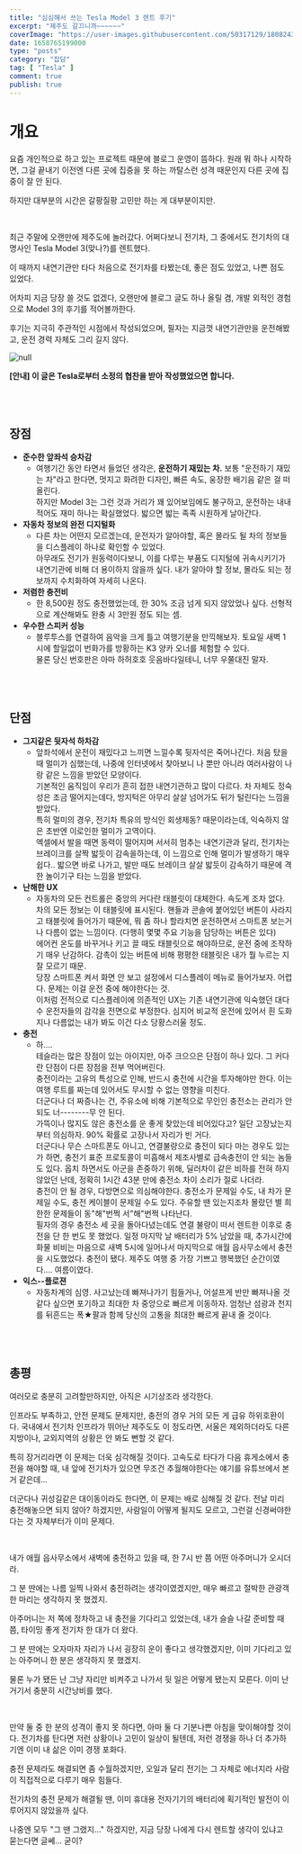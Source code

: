 ```yaml
---
title: "심심해서 쓰는 Tesla Model 3 렌트 후기"
excerpt: "제주도 갈끄니까~~~~~~"
coverImage: "https://user-images.githubusercontent.com/50317129/180824351-714b4d97-f27e-482f-b1c6-2e45f67ab816.png"
date: 1658765199000
type: "posts"
category: "잡담"
tag: [ "Tesla" ]
comment: true
publish: true
---
```


# 개요

요즘 개인적으로 하고 있는 프로젝트 때문에 블로그 운영이 뜸하다. 원래 뭐 하나 시작하면, 그걸 끝내기 이전엔 다른 곳에 집중을 못 하는 까탈스런 성격 때문인지 다른 곳에 집중이 잘 안 된다.

하지만 대부분의 시간은 갈팡질팡 고민만 하는 게 대부분이지만.

<br />

최근 주말에 오랜만에 제주도에 놀러갔다. 어쩌다보니 전기차, 그 중에서도 전기차의 대명사인 Tesla Model 3(맞나?)를 렌트했다.

이 때까지 내연기관만 타다 처음으로 전기차를 타봤는데, 좋은 점도 있었고, 나쁜 점도 있었다.

어차피 지금 당장 쓸 것도 없겠다, 오랜만에 블로그 글도 하나 올릴 겸, 개발 외적인 경험으로 Model 3의 후기를 적어볼까한다.

후기는 지극히 주관적인 시점에서 작성되었으며, 필자는 지금껏 내연기관만을 운전해봤고, 운전 경력 자체도 그리 길지 않다.

![null](https://user-images.githubusercontent.com/50317129/180803079-5e77d5ea-6b33-47a1-8007-a845cbeb4dec.png)

<b class="large red-600 center">[안내] 이 글은 Tesla로부터 소정의 협찬을 받아 작성했었으면 합니다.</b>

<br />
<br />





## 장점

- **준수한 앞좌석 승차감**
  - 여행기간 동안 타면서 들었던 생각은, **운전하기 재밌는 차.** 보통 "운전하기 재밌는 차"라고 한다면, 멋지고 화려한 디자인, 빠른 속도, 웅장한 배기음 같은 걸 떠올린다.  
  하지만 Model 3는 그런 것과 거리가 꽤 있어보임에도 불구하고, 운전하는 내내 적어도 재미 하나는 확실했었다. 밟으면 밟는 족족 시원하게 날아간다.
- **자동차 정보의 완전 디지털화**
  - 다른 차는 어떤지 모르겠는데, 운전자가 알아야할, 혹은 몰라도 될 차의 정보들을 디스플레이 하나로 확인할 수 있었다.  
  아무래도 전기가 원동력이다보니, 이를 다루는 부품도 디지털에 귀속시키기가 내연기관에 비해 더 용이하지 않을까 싶다. 내가 알아야 할 정보, 몰라도 되는 정보까지 수치화하여 자세히 나온다.
- **저렴한 충전비**
  - 한 8,500원 정도 충전했었는데, 한 30% 조금 넘게 되지 않았었나 싶다. 선형적으로 계산해봐도 완충 시 3만원 정도 되는 셈.
- **우수한 스피커 성능**
  - 블루투스를 연결하여 음악을 크게 틀고 여행기분을 만끽해보자. 토요일 새벽 1시에 할일없이 번화가를 방황하는 K3 양카 오너를 체험할 수 있다.  
  물론 당신 번호판은 아마 하허호호 웃음바다일테니, 너무 우쭐대진 말자.

<br />
<br />





## 단점

- **그지같은 뒷자석 하차감**
  - 앞좌석에서 운전이 재밌다고 느끼면 느낄수록 뒷자석은 죽어나간다. 처음 탔을 때 멀미가 심했는데, 나중에 인터넷에서 찾아보니 나 뿐만 아니라 여러사람이 나랑 같은 느낌을 받았던 모양이다.  
  기본적인 움직임이 우리가 흔히 접한 내연기관하고 많이 다르다. 차 자체도 정숙성은 조금 떨어지는데다, 방지턱은 아무리 살살 넘어가도 뒤가 털린다는 느낌을 받았다.  
  특히 멀미의 경우, 전기차 특유의 방식인 회생제동? 때문이라는데, 익숙하지 않은 초반엔 이로인한 멀미가 고역이다.  
  엑셀에서 발을 때면 동력이 떨어지며 서서히 멈추는 내연기관과 달리, 전기차는 브레이크를 살짝 밟듯이 감속을하는데, 이 느낌으로 인해 멀미가 발생하기 매우 쉽다.. 밟으면 바로 나가고, 발만 때도 브레이크 살살 밟듯이 감속하기 때문에 격한 놀이기구 타는 느낌을 받았다.
- **난해한 UX**
  - 자동차의 모든 컨트롤은 중앙의 커다란 태블릿이 대체한다. 속도계 조차 없다. 차의 모든 정보는 이 태블릿에 표시된다. 핸들과 콘솔에 붙어있던 버튼이 사라지고 태블릿에 들어가기 때문에, 뭐 좀 하나 할라치면 운전하면서 스마트폰 보는거나 다름이 없는 느낌이다. (다행히 몇몇 주요 기능을 담당하는 버튼은 있다)  
  에어컨 온도를 바꾸거나 키고 끌 때도 태블릿으로 해야하므로, 운전 중에 조작하기 매우 난감하다. 감촉이 있는 버튼에 비해 평평한 태블릿은 내가 뭘 누르는 지 잘 모르기 때문.  
  당장 스마트폰 켜서 화면 안 보고 설정에서 디스플레이 메뉴로 들어가보자. 어렵다. 문제는 이걸 운전 중에 해야한다는 것.  
  이처럼 전적으로 디스플레이에 의존적인 UX는 기존 내연기관에 익숙했던 대다수 운전자들의 감각을 전면으로 부정한다. 심지어 비교적 운전에 있어서 흰 도화지나 다름없는 내가 봐도 이건 다소 당황스러울 정도.
- **충전**
  - 하....  
  테슬라는 많은 장점이 있는 아이지만, 아주 크으으은 단점이 하나 있다. 그 커다란 단점이 다른 장점을 전부 먹어버린다.  
  충전이라는 고유의 특성으로 인해, 반드시 충전에 시간을 투자해야만 한다. 이는 여행 루트를 짜는데 있어서도 무시할 수 없는 영향을 미친다.  
  더군다나 더 짜증나는 건, 주유소에 비해 기본적으로 무인인 충전소는 관리가 안 되도 너--------무 안 된다.  
  가뜩이나 많지도 않은 충전소를 운 좋게 찾았는데 비어있다고? 일단 고장났는지부터 의심하자. 90% 확률로 고장나서 자리가 빈 거다.  
  더군다나 무슨 스마트폰도 아니고, 연결불량으로 충전이 되다 마는 경우도 있는가 하면, 충전기 표준 프로토콜이 미흡해서 제조사별로 급속충전이 안 되는 놈들도 있다. 옵치 하면서도 아군을 존중하기 위해, 딜러차이 같은 비하를 전혀 하지 않았던 난데, 정확히 1시간 43분 만에 충전소 차이 소리가 절로 나더라.  
  충전이 안 될 경우, 다방면으로 의심해야한다. 충전소가 문제일 수도, 내 차가 문제일 수도, 충전 케이블이 문제일 수도 있다. 주유할 땐 있는지조차 몰랐던 별 희한한 문제들이 동"해"번쩍 서"해"번쩍 나타난다.  
  필자의 경우 충전소 세 곳을 돌아다녔는데도 연결 불량이 떠서 렌트한 이후로 충전을 단 한 번도 못 했었다. 일정 마지막 날 배터리가 5% 남았을 때, 추가시간에 화물 비비는 마음으로 새벽 5시에 일어나서 마지막으로 애월 읍사무소에서 충전을 시도했었다. 충전이 됐다. 제주도 여행 중 가장 기쁘고 행복했던 순간이였다.... 여름이였다.
- **익스--플로젼**
  - 자동차계의 심영. 사고났는데 빠져나가기 힘들거나, 어설프게 반만 빠져나올 것 같다 싶으면 포기하고 최대한 차 중앙으로 빠르게 이동하자. 엄청난 섬광과 천지를 뒤흔드는 폭★팔과 함께 당신의 고통을 최대한 빠르게 끝내 줄 것이다.

<br />
<br />





## 총평

여러모로 충분히 고려할만하지만, 아직은 시기상조라 생각한다.

인프라도 부족하고, 안전 문제도 문제지만, 충전의 경우 거의 모든 게 급유 하위호환이다. 국내에서 전기차 인프라가 뛰어난 제주도도 이 정도라면, 서울은 제외하더라도 다른 지방이나, 교외지역의 상황은 안 봐도 뻔할 것 같다.

특히 장거리라면 이 문제는 더욱 심각해질 것이다. 고속도로 타다가 다음 휴게소에서 충전을 해야할 때, 내 앞에 전기차가 있으면 무조건 추월해야한다는 얘기를 유튜브에서 본 거 같은데...

더군다나 귀성길같은 대이동이라도 한다면, 이 문제는 배로 심해질 것 같다. 전날 미리 충전해놓으면 되지 않아? 하겠지만, 사람일이 어떻게 될지도 모르고, 그런걸 신경써야한다는 것 자체부터가 이미 문제다.

<br />

내가 애월 읍사무소에서 새벽에 충전하고 있을 때, 한 7시 반 쯤 어떤 아주머니가 오시더라.

그 분 딴에는 나름 일찍 나와서 충전하려는 생각이였겠지만, 매우 빠르고 절박한 관광객 한 마리는 생각하지 못 했겠지.

아주머니는 저 쪽에 정차하고 내 충전을 기다리고 있었는데, 내가 슬슬 나갈 준비할 때 쯤, 타이밍 좋게 전기차 한 대가 더 왔다.

그 분 딴에는 오자마자 자리가 나서 굉장히 운이 좋다고 생각했겠지만, 이미 기다리고 있는 아주머니 한 분은 생각하지 못 했겠지.

물론 누가 됐든 난 그냥 자리만 비켜주고 나가서 뒷 일은 어떻게 됐는지 모른다. 이미 난 거기서 충분히 시간낭비를 했다.

<br />

만약 둘 중 한 분의 성격이 좋지 못 하다면, 아마 둘 다 기분나쁜 아침을 맞이해야할 것이다. 전기차를 탄다면 저런 상황이나 고민이 일상이 될텐데, 저런 경쟁을 하나 더 추가하기엔 이미 내 삶은 이미 경쟁 포화다.

충전 문제라도 해결되면 좀 수월하겠지만, 오일과 달리 전기는 그 자체로 에너지라 사람이 직접적으로 다루기 매우 힘들다.

전기차의 충전 문제가 해결될 땐, 이미 휴대용 전자기기의 배터리에 획기적인 발전이 이루어지지 않았을까 싶다.

나중엔 모두 "그 땐 그랬지..." 하겠지만, 지금 당장 나에게 다시 렌트할 생각이 있냐고 묻는다면 글쎄... 굳이?